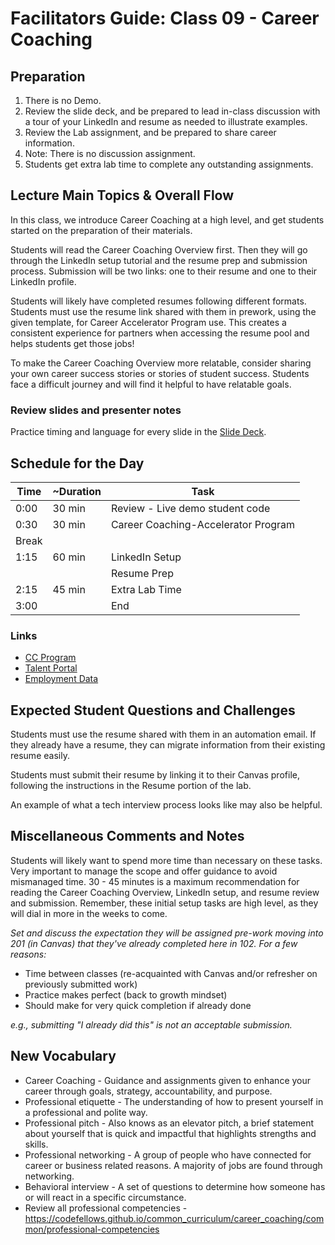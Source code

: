 # Facilitators Guide: Class 09 - Career Coaching

## Preparation

1. There is no Demo.
1. Review the slide deck, and be prepared to lead in-class discussion with a tour of your LinkedIn and resume as needed to illustrate examples.
1. Review the Lab assignment, and be prepared to share career information.
1. Note: There is no discussion assignment.
1. Students get extra lab time to complete any outstanding assignments.

## Lecture Main Topics & Overall Flow

In this class, we introduce Career Coaching at a high level, and get students started on the preparation of their materials.

Students will read the Career Coaching Overview first. Then they will go through the LinkedIn setup tutorial and the resume prep and submission process. Submission will be two links: one to their resume and one to their LinkedIn profile.

Students will likely have completed resumes following different formats. Students must use the resume link shared with them in prework, using the given template, for Career Accelerator Program use. This creates a consistent experience for partners when accessing the resume pool and helps students get those jobs!

To make the Career Coaching Overview more relatable, consider sharing your own career success stories or stories of student success. Students face a difficult journey and will find it helpful to have relatable goals.

### Review slides and presenter notes

Practice timing and language for every slide in the [Slide Deck](https://docs.google.com/presentation/d/1n7udHq49ZWbwu2iC-6h_mJ3odnD-ENaNipuW0SIByu4/edit#slide=id.g2accd1c413_3_31).

## Schedule for the Day

|  Time  |  ~Duration|   Task                               |
|---     |---        |---                                   |
|  0:00  |  30 min   |  Review - Live demo student code     |
|  0:30  |  30 min   |  Career Coaching-Accelerator Program |
|  Break |           |                                      |
|  1:15  |  60 min   |  LinkedIn Setup                      |
|        |           |  Resume Prep                         |
|  2:15  |  45 min   |  Extra Lab Time                      |
|  3:00  |           |  End                                 |

### Links

- [CC Program](https://www.codefellows.org/get-a-software-development-job/)
- [Talent Portal](https://www.codefellows.org/blog/introducing-the-new-talent-portal/)
- [Employment Data](https://www.codefellows.org/employment-data/)

## Expected Student Questions and Challenges

Students must use the resume shared with them in an automation email.  If they already have a resume, they can migrate information from their existing resume easily.

Students must submit their resume by linking it to their Canvas profile, following the instructions in the Resume portion of the lab.

An example of what a tech interview process looks like may also be helpful.

## Miscellaneous Comments and Notes

Students will likely want to spend more time than necessary on these tasks.  Very important to manage the scope and offer guidance to avoid mismanaged time.  30 - 45 minutes is a maximum recommendation for reading the Career Coaching Overview, LinkedIn setup, and resume review and submission.  Remember, these initial setup tasks are high level, as they will dial in more in the weeks to come.

_Set and discuss the expectation they will be assigned pre-work moving into 201 (in Canvas) that they've already completed here in 102. For a few reasons:_

- Time between classes (re-acquainted with Canvas and/or refresher on previously submitted work)
- Practice makes perfect (back to growth mindset)
- Should make for very quick completion if already done

_e.g., submitting "I already did this" is not an acceptable submission._

## New Vocabulary

- Career Coaching - Guidance and assignments given to enhance your career through goals, strategy, accountability, and purpose.
- Professional etiquette - The understanding of how to present yourself in a professional and polite way.
- Professional pitch - Also knows as an elevator pitch, a brief statement about yourself that is quick and impactful that highlights strengths and skills.
- Professional networking - A group of people who have connected for career or business related reasons.  A majority of jobs are found through networking.
- Behavioral interview - A set of questions to determine how someone has or will react in a specific circumstance.
- Review all professional competencies - <https://codefellows.github.io/common_curriculum/career_coaching/common/professional-competencies>
